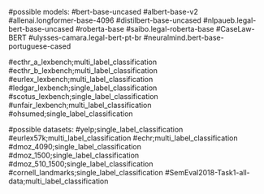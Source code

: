 #possible models:
#bert-base-uncased
#albert-base-v2
#allenai.longformer-base-4096
#distilbert-base-uncased
#nlpaueb.legal-bert-base-uncased
#roberta-base
#saibo.legal-roberta-base
#CaseLaw-BERT
#ulysses-camara.legal-bert-pt-br
#neuralmind.bert-base-portuguese-cased

#ecthr_a_lexbench;multi_label_classification
#ecthr_b_lexbench;multi_label_classification
#eurlex_lexbench;multi_label_classification
#ledgar_lexbench;single_label_classification
#scotus_lexbench;single_label_classification
#unfair_lexbench;multi_label_classification
#ohsumed;single_label_classification













#possible datasets:
#yelp;single_label_classification
#eurlex57k;multi_label_classification
#echr;multi_label_classification
#dmoz_4090;single_label_classification
#dmoz_1500;single_label_classification
#dmoz_510_1500;single_label_classification
#cornell_landmarks;single_label_classification
#SemEval2018-Task1-all-data;multi_label_classification



